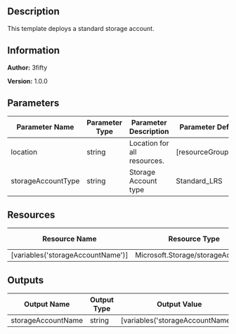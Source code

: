 ## Description
This template deploys a standard storage account.
## Information


**Author:** 3fifty


**Version:** 1.0.0
## Parameters
| Parameter Name | Parameter Type |Parameter Description | Parameter DefaultValue | Parameter AllowedValues |
| --- | --- | --- | --- | --- | 
 | location| string | Location for all resources. | [resourceGroup().location] |  |
 | storageAccountType| string | Storage Account type | Standard_LRS | Standard_LRS,Standard_GRS,Standard_ZRS,Premium_LRS |
## Resources
| Resource Name | Resource Type | Resource Comment |
| --- | --- | --- | 
 | [variables('storageAccountName')]| Microsoft.Storage/storageAccounts |  | 
## Outputs
| Output Name | Output Type | Output Value |
| --- | --- | --- |  
 | storageAccountName| string | [variables('storageAccountName')] | 
